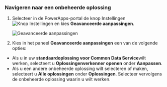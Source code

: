### <a name="navigate-to-an-unmanaged-solution"></a>Navigeren naar een onbeheerde oplossing

1. Selecteer in de PowerApps-portal de knop Instellingen ![Knop Instellingen](../administrator/media/settings-button-nav-bar.png) en kies **Geavanceerde aanpassingen**.

    ![Geavanceerde aanpassingen](../maker/common-data-service/media/advanced-customizations-menu.png)

1. Kies in het paneel **Geavanceerde aanpassingen** een van de volgende opties:

 - Als u in uw **standaardoplossing voor Common Data Service**wilt werken, selecteert u **Oplossingenverkenner openen** onder **Aanpassen**.
 - Als u een andere onbeheerde oplossing wilt selecteren of maken, selecteert u **Alle oplossingen** onder **Oplossingen**. Selecteer vervolgens de onbeheerde oplossing waarin u wilt werken.
